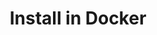 ---
layout: default 
title:  Install in Docker
parent: Installation
nav_order: 3
has_children: false
---